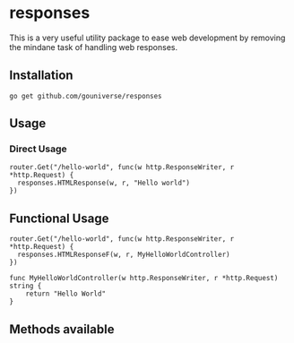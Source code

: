 # responses

This is a very useful utility package to ease web development by removing the mindane task of handling web responses.

## Installation

```golang
go get github.com/gouniverse/responses
```

## Usage

### Direct Usage

```golang
router.Get("/hello-world", func(w http.ResponseWriter, r *http.Request) {
  responses.HTMLResponse(w, r, "Hello world")
})
```

## Functional Usage

```
router.Get("/hello-world", func(w http.ResponseWriter, r *http.Request) {
  responses.HTMLResponseF(w, r, MyHelloWorldController)
})

func MyHelloWorldController(w http.ResponseWriter, r *http.Request) string {
    return "Hello World"
}
```

## Methods available

